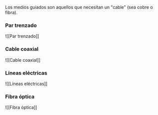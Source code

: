 Los medios guiados son aquellos que necesitan un "cable" (sea cobre o fibra).

### Par trenzado
![[Par trenzado]]

### Cable coaxial
![[Cable coaxial]]

### Líneas eléctricas
![[Líneas eléctricas]]

### Fibra óptica
![[Fibra óptica]]